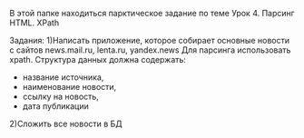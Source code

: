В этой папке находиться парктическое задание по теме Урок 4. Парсинг HTML. XPath

Задания:
1)Написать приложение, которое собирает основные новости с сайтов news.mail.ru, lenta.ru, yandex.news
Для парсинга использовать xpath. Структура данных должна содержать:
* название источника,
* наименование новости,
* ссылку на новость,
* дата публикации

2)Сложить все новости в БД